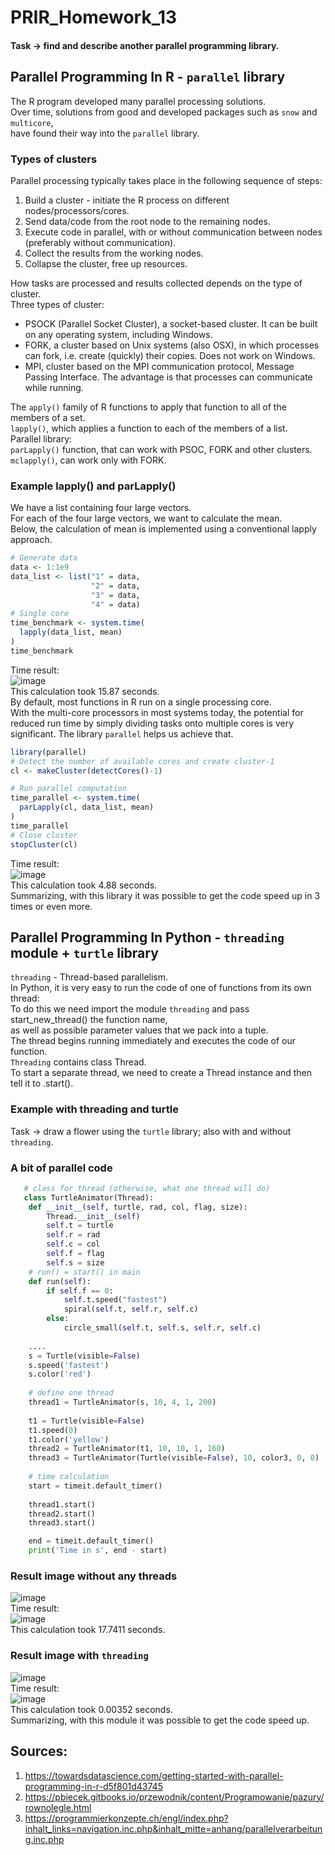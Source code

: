# PRIR_Homework_13
#### Task -> find and describe another parallel programming library.
## Parallel Programming In R - ```parallel``` library
The R program developed many parallel processing solutions.\
Over time, solutions from good and developed packages such as ```snow``` and ```multicore```,\
have found their way into the ```parallel``` library.
### Types of clusters
Parallel processing typically takes place in the following sequence of steps:
1. Build a cluster - initiate the R process on different nodes/processors/cores.
2. Send data/code from the root node to the remaining nodes.
3. Execute code in parallel, with or without communication between nodes (preferably without communication).
4. Collect the results from the working nodes.
5. Collapse the cluster, free up resources.

How tasks are processed and results collected depends on the type of cluster. \
Three types of cluster:
 - PSOCK (Parallel Socket Cluster), a socket-based cluster. It can be built on any operating system, including Windows.
 - FORK, a cluster based on Unix systems (also OSX), in which processes can fork, i.e. create (quickly) their copies. Does not work on Windows.
 - MPI, cluster based on the MPI communication protocol, Message Passing Interface. The advantage is that processes can communicate while running.
 
The ```apply()``` family of R functions to apply that function to all of the members of a set.\
```lapply()```, which applies a function to each of the members of a list.\
Parallel library:\
```parLapply()``` function, that can work with PSOC, FORK and other clusters.\
```mclapply()```, can work only with FORK.
### Example lapply() and parLapply()
We have a list containing four large vectors.\
For each of the four large vectors, we want to calculate the mean.\
Below, the calculation of mean is implemented using a conventional lapply approach.
```r
# Generate data
data <- 1:1e9
data_list <- list("1" = data,
                  "2" = data,
                  "3" = data,
                  "4" = data)
# Single core
time_benchmark <- system.time(
  lapply(data_list, mean)
)
time_benchmark
```
Time result:\
![image](https://user-images.githubusercontent.com/72127610/151669676-1c340b49-7fec-4855-a8a6-1fac3d22d16c.png) \
This calculation took 15.87 seconds. \
By default, most functions in R run on a single processing core.\
With the multi-core processors in most systems today, the potential for reduced run time by simply dividing tasks onto multiple cores is very significant.
The library ```parallel``` helps us achieve that.
```r
library(parallel)
# Detect the number of available cores and create cluster-1
cl <- makeCluster(detectCores()-1)

# Run parallel computation
time_parallel <- system.time(
  parLapply(cl, data_list, mean)
)
time_parallel
# Close cluster
stopCluster(cl)
```
Time result:\
![image](https://user-images.githubusercontent.com/72127610/151670082-eb675932-0402-49c1-aee2-148b27325507.png) \
This calculation took 4.88 seconds.\
Summarizing, with this library it was possible to get the code speed up in 3 times or even more.
## Parallel Programming In Python - ```threading``` module + ```turtle``` library 
```threading```  - Thread-based parallelism.\
In Python, it is very easy to run the code of one of functions from its own thread: \
To do this we need import the module ```threading``` and pass start_new_thread() the function name, \
as well as possible parameter values that we pack into a tuple. \
The thread begins running immediately and executes the code of our function. \
```Threading``` contains class Thread.\
To start a separate thread, we need to create a Thread instance and then tell it to .start().
### Example with threading and turtle 
Task -> draw a flower using the ```turtle``` library; also with and without ```threading```.
### A bit of parallel code
```python
   # class for thread (otherwise, what one thread will do)
   class TurtleAnimator(Thread):
    def __init__(self, turtle, rad, col, flag, size):
        Thread.__init__(self)
        self.t = turtle
        self.r = rad
        self.c = col
        self.f = flag
        self.s = size
    # run() = start() in main
    def run(self):
        if self.f == 0:
            self.t.speed("fastest")
            spiral(self.t, self.r, self.c)
        else:
            circle_small(self.t, self.s, self.r, self.c)
    
    ....
    s = Turtle(visible=False)
    s.speed('fastest')
    s.color('red')
    
    # define one thread
    thread1 = TurtleAnimator(s, 10, 4, 1, 200)
    
    t1 = Turtle(visible=False)
    t1.speed(0)
    t1.color('yellow')
    thread2 = TurtleAnimator(t1, 10, 10, 1, 160)
    thread3 = TurtleAnimator(Turtle(visible=False), 10, color3, 0, 0)
    
    # time calculation
    start = timeit.default_timer()
    
    thread1.start()
    thread2.start()
    thread3.start()

    end = timeit.default_timer()
    print('Time in s', end - start)
```
### Result image without any threads
![image](https://user-images.githubusercontent.com/72127610/151676794-02c41afd-9137-4cab-9a36-4adbfcea32da.png) \
Time result: \
![image](https://user-images.githubusercontent.com/72127610/151676803-1888bdff-01b1-4a75-9098-ab74f04d0657.png) \
This calculation took 17.7411 seconds.
### Result image with ```threading``` 
![image](https://user-images.githubusercontent.com/72127610/151676686-c3d999b8-ef8b-4e5c-ae4e-d47d378fbd48.png) \
Time result: \
![image](https://user-images.githubusercontent.com/72127610/151676696-d6a14f46-da8d-461e-8220-8110b6abad64.png) \
This calculation took 0.00352 seconds. \
Summarizing, with this module it was possible to get the code speed up.
## Sources:
1. https://towardsdatascience.com/getting-started-with-parallel-programming-in-r-d5f801d43745
2. https://pbiecek.gitbooks.io/przewodnik/content/Programowanie/pazury/rownolegle.html
3. https://programmierkonzepte.ch/engl/index.php?inhalt_links=navigation.inc.php&inhalt_mitte=anhang/parallelverarbeitung.inc.php
